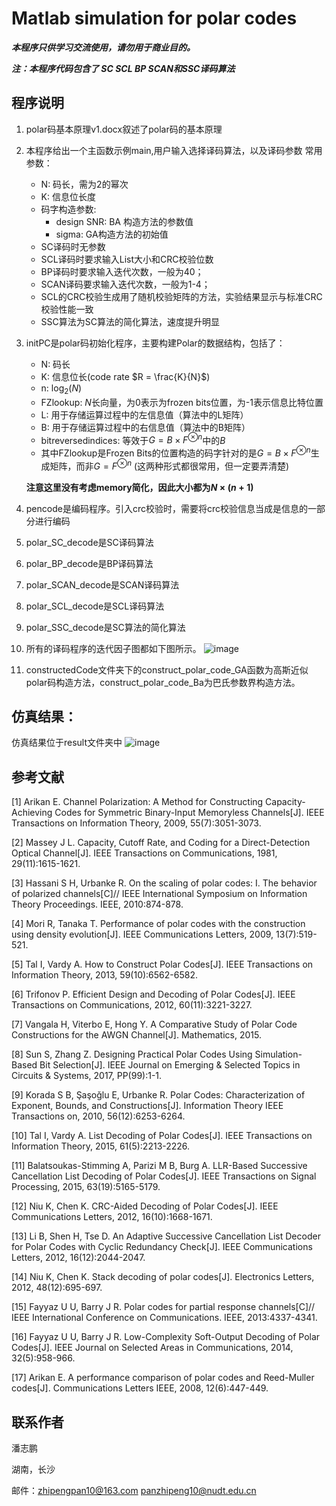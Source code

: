 # Matlab simulation for polar codes

***本程序只供学习交流使用，请勿用于商业目的。***

***注：本程序代码包含了 SC SCL BP SCAN和SSC译码算法***

## 程序说明

1. polar码基本原理v1.docx叙述了polar码的基本原理

1. 本程序给出一个主函数示例main,用户输入选择译码算法，以及译码参数
常用参数：
    - N: 码长，需为2的幂次   
    - K: 信息位长度
    - 码字构造参数: 
        - design SNR: BA 构造方法的参数值
        - sigma: GA构造方法的初始值
    - SC译码时无参数
    - SCL译码时要求输入List大小和CRC校验位数
    - BP译码时要求输入迭代次数，一般为40；
    - SCAN译码要求输入迭代次数，一般为1-4；
    - SCL的CRC校验生成用了随机校验矩阵的方法，实验结果显示与标准CRC校验性能一致
    - SSC算法为SC算法的简化算法，速度提升明显



2. initPC是polar码初始化程序，主要构建Polar的数据结构，包括了：
    - N: 码长
    - K: 信息位长(code rate $R = \frac{K}{N}$)
    - n: $\log_2(N)$
    - FZlookup: $N$长向量，为0表示为frozen bits位置，为-1表示信息比特位置
    - L: 用于存储运算过程中的左信息值（算法中的L矩阵）
    - B: 用于存储运算过程中的右信息值（算法中的B矩阵）
    - bitreversedindices: 等效于$G= B\times F^{\otimes n}$中的$B$
    - 其中FZlookup是Frozen Bits的位置构造的码字针对的是$G= B\times F^{\otimes n}$生成矩阵，而非$G= F^{\otimes n}$ (这两种形式都很常用，但一定要弄清楚)

    **注意这里没有考虑memory简化，因此大小都为$N\times(n+1)$**


3. pencode是编码程序。引入crc校验时，需要将crc校验信息当成是信息的一部分进行编码

4. polar_SC_decode是SC译码算法

5. polar_BP_decode是BP译码算法 

6. polar_SCAN_decode是SCAN译码算法

7. polar_SCL_decode是SCL译码算法

8. polar_SSC_decode是SC算法的简化算法

9. 所有的译码程序的迭代因子图都如下图所示。
![image](https://github.com/ZhipengPan/polar-code/blob/master/polar-factor.jpg)

10. constructedCode文件夹下的construct_polar_code_GA函数为高斯近似polar码构造方法，construct_polar_code_Ba为巴氏参数界构造方法。

## 仿真结果：
仿真结果位于result文件夹中
![image](https://github.com/ZhipengPan/polar-code/blob/master/result/result_256_128.png)

## 参考文献

[1]	Arikan E. Channel Polarization: A Method for Constructing Capacity-Achieving Codes for Symmetric Binary-Input Memoryless Channels[J]. IEEE Transactions on Information Theory, 2009, 55(7):3051-3073.

[2]	Massey J L. Capacity, Cutoff Rate, and Coding for a Direct-Detection Optical Channel[J]. IEEE Transactions on Communications, 1981, 29(11):1615-1621.

[3]	Hassani S H, Urbanke R. On the scaling of polar codes: I. The behavior of polarized channels[C]// IEEE International Symposium on Information Theory Proceedings. IEEE, 2010:874-878.

[4]	Mori R, Tanaka T. Performance of polar codes with the construction using density evolution[J]. IEEE Communications Letters, 2009, 13(7):519-521.

[5]	Tal I, Vardy A. How to Construct Polar Codes[J]. IEEE Transactions on Information Theory, 2013, 59(10):6562-6582.

[6]	Trifonov P. Efficient Design and Decoding of Polar Codes[J]. IEEE Transactions on Communications, 2012, 60(11):3221-3227.

[7]	Vangala H, Viterbo E, Hong Y. A Comparative Study of Polar Code Constructions for the AWGN Channel[J]. Mathematics, 2015.

[8]	Sun S, Zhang Z. Designing Practical Polar Codes Using Simulation-Based Bit Selection[J]. IEEE Journal on Emerging & Selected Topics in Circuits & Systems, 2017, PP(99):1-1.

[9]	Korada S B, Şaşoǧlu E, Urbanke R. Polar Codes: Characterization of Exponent, Bounds, and Constructions[J]. Information Theory IEEE Transactions on, 2010, 56(12):6253-6264.

[10]	Tal I, Vardy A. List Decoding of Polar Codes[J]. IEEE Transactions on Information Theory, 2015, 61(5):2213-2226.

[11]	Balatsoukas-Stimming A, Parizi M B, Burg A. LLR-Based Successive Cancellation List Decoding of Polar Codes[J]. IEEE Transactions on Signal Processing, 2015, 63(19):5165-5179.

[12]	Niu K, Chen K. CRC-Aided Decoding of Polar Codes[J]. IEEE Communications Letters, 2012, 16(10):1668-1671.

[13]	Li B, Shen H, Tse D. An Adaptive Successive Cancellation List Decoder for Polar Codes with Cyclic Redundancy Check[J]. IEEE Communications Letters, 2012, 16(12):2044-2047.

[14]	Niu K, Chen K. Stack decoding of polar codes[J]. Electronics Letters, 2012, 48(12):695-697.

[15]	Fayyaz U U, Barry J R. Polar codes for partial response channels[C]// IEEE International Conference on Communications. IEEE, 2013:4337-4341.

[16]	Fayyaz U U, Barry J R. Low-Complexity Soft-Output Decoding of Polar Codes[J]. IEEE Journal on Selected Areas in Communications, 2014, 32(5):958-966.

[17]	Arikan E. A performance comparison of polar codes and Reed-Muller codes[J]. Communications Letters IEEE, 2008, 12(6):447-449.


## 联系作者
潘志鹏

湖南，长沙

邮件：zhipengpan10@163.com panzhipeng10@nudt.edu.cn

